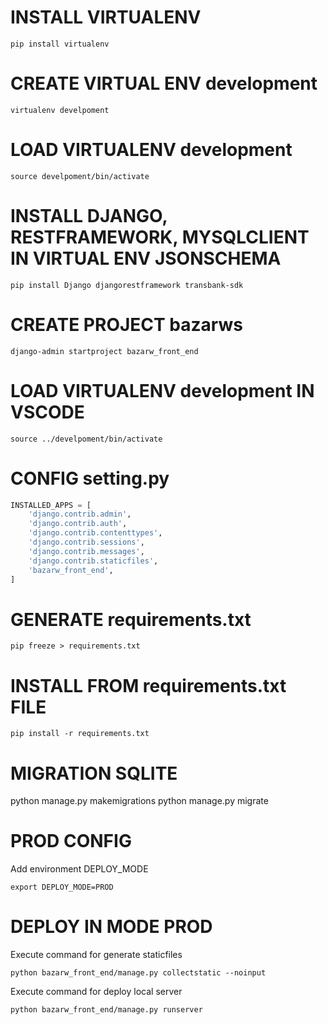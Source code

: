 # INSTALL VIRTUALENV
```terminal
pip install virtualenv
```

# CREATE VIRTUAL ENV development
```terminal
virtualenv develpoment
```

# LOAD VIRTUALENV development
```terminal
source develpoment/bin/activate
```

# INSTALL DJANGO, RESTFRAMEWORK, MYSQLCLIENT IN VIRTUAL ENV JSONSCHEMA
```terminal
pip install Django djangorestframework transbank-sdk
```

# CREATE PROJECT bazarws
```terminal
django-admin startproject bazarw_front_end
```

# LOAD VIRTUALENV development IN VSCODE
```terminal
source ../develpoment/bin/activate
```

# CONFIG setting.py

```python
INSTALLED_APPS = [
    'django.contrib.admin',
    'django.contrib.auth',
    'django.contrib.contenttypes',
    'django.contrib.sessions',
    'django.contrib.messages',
    'django.contrib.staticfiles',
    'bazarw_front_end',
]
```

#  GENERATE requirements.txt
```terminal
pip freeze > requirements.txt
```

# INSTALL FROM requirements.txt FILE
```terminal
pip install -r requirements.txt
```

# MIGRATION SQLITE
python manage.py makemigrations
python manage.py migrate


# PROD CONFIG

Add environment DEPLOY_MODE

```terminal
export DEPLOY_MODE=PROD
```

# DEPLOY IN MODE PROD

Execute command for generate staticfiles

```terminal
python bazarw_front_end/manage.py collectstatic --noinput
```

Execute command for deploy local server

```terminal
python bazarw_front_end/manage.py runserver
```
